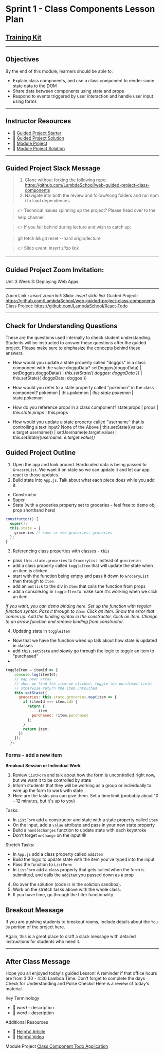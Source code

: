 # Sprint 1 - Class Components Lesson Plan

## [Training Kit](https://github.com/LambdaSchool/Full-Stack-Web-Curriculum/tree/main/03-WebApplications-II/Sprint%2001%20-%20Advanced%20React/Module%201%20-%20Class%20Components)

----

## Objectives

By the end of this module, learners should be able to:
* Explain class components, and use a class component to render some state data to the DOM
* Share data between components using state and props
* Respond to events triggered by user interaction and handle user input using forms

----

## Instructor Resources
* 🐙 [Guided Project Starter](https://github.com/LambdaSchool/web-guided-project-class-components)
* 🐙 [Guided Project Solution](https://github.com/LambdaSchool/web-guided-project-class-components-solution)
* 🐙 [Module Project](https://github.com/LambdaSchool/React-Todo)
* 🐙 [Module Project Solution](https://github.com/lambdaround2/React-Todo)

----

## Guided Project Slack Message
> 1. Clone without forking the following repo: https://github.com/LambdaSchool/web-guided-project-class-components
> 2. Navigate into both the review and followAlong folders and run npm i to load dependences.

> :point_right: Technical issues spinning up the project? Please head over to the help channel!

> :point_right: If you fall behind during lecture and wish to catch up:

> git fetch && git reset --hard origin/lecture

> :point_right: Slido event: *insert slido link*

----

## Guided Project Zoom Invitation:
Unit 3 Week 3: Deploying Web Apps
_______________________________________________________
Zoom Link : *insert zoom link*
Slido: *insert slido link*
Guided Project: https://github.com/LambdaSchool/web-guided-project-class-components
Class Project: https://github.com/LambdaSchool/React-Todo

----

## Check for Understanding Questions

These are the questions used internally to check student understanding. Students will be instructed to answer these questions after the guided project. Please make sure to emphasize the concepts behind these answers.

* How would you update a state property called "doggos" in a class component with the value doggoData?
setDoggos(doggoData) | setDoggos.doggoData() | *this.setState({ doggos: doggoData })* | this.setState({ doggoData: doggos })

* How would you refer to a state property called "pokemon" in the class component?
pokemon | this.pokemon | *this.state.pokemon* | state.pokemon

* How do you reference props in a class component?
state.props | props | *this.state.props* | this.props

* How would you update a state property called "username" that is controlling a text input?
None of the Above | this.setState({value: e.target.username}) | setUsername(e.target.value) | *this.setState({username: e.target.value})*

## Guided Project Outline

1. Open the app and look around. Hardcoded data is being passed to `GroceryList`. We want it on state so we can update it and let our app react to those updates.
2. Build state into `App.js`. Talk about what each piece does while you add it:
  - Constructor
  - Super
  - State (with a groceries property set to groceries - feel free to demo obj prop shorthand here)

```javascript
constructor() {
  super();
  this.state = {
    groceries // same as === groceries: groceries
  };
}
```
3. Referencing class properties with classes - `this`
  - pass `this.state.groceries` to `GroceryList` instead of `grocieries`
  - add a class property called `toggleItem` that will update the state when an item is clicked
  - start with the function being empty and pass it down to `GroceryList` then through to `Item`
  - add an `onClick` to the div in `Item` that calls the function from props
  - add a console.log in `toggleItem` to make sure it's working when we click an item
  
_If you want, you can demo binding here. Set up the function with regular function syntax. Pass it through to `Item`. Click an item. Show the error that comes up. Add the binding syntax in the constructor. Click an item. Change to an arrow function and remove binding from constructor._

4. Updating state in `toggleItem`
  - Now that we have the function wired up talk about how state is updated in classes
  - add `this.setState` and _slowly_ go through the logic to toggle an item to "purchased"
  - 

```javascript
toggleItem = itemId => {
    console.log(itemId);
    // map over array
    // when we find the item we clicked, toggle the purchased field
    // otherwise return the item untouched
    this.setState({
      groceries: this.state.groceries.map(item => {
        if (itemId === item.id) {
          return {
            ...item,
            purchased: !item.purchased
          };
        }
        return item;
      })
    });
  };
```

### Forms - add a new item
**Breakout Session or Individual Work**
1. Review `ListForm` and talk about how the form is uncontrolled right now, but we want it to be controlled by state
2. Inform students that they will be working as a group or individually to wire up the form to work with state
3. Here are the tasks you can give them. Set a time limit (probably about 10 - 12 minutes, but it's up to you)

Tasks:
- In `ListForm` add a constructor and state with a state property called `item`
- On the input, add a `value` attribute and pass in your new state property
- Build a `handleChanges` function to update state with each keystroke
- Don't forget `onChange` on the input 😁

Stretch Tasks:
- In `App.js` add a class property called `addItem`
- Build the logic to update state with the item you've typed into the input
- Pass the function to `ListForm`
- In `ListForm` add a class property that gets called when the form is submitted, and calls the `addItem` you passed down as a prop

4. Go over the solution (code is in the solution sandbox). 
5. Work on the stretch tasks above with the whole class.
5. If you have time, go through the filter functionality

## Breakout Message

If you are pushing students to breakout rooms, include details about the `You Do` portion of the project here.

Again, this is a great place to draft a slack message with detailed instructions for students who need it.

----

## After Class Message
Hope you all enjoyed today's guided Lesson!
A reminder if that office hours are from 3:30 - 4:30 Lambda Time. Don't forget to complete the days Check for Understanding and Pulse Checks! Here is a review of today's material.

Key Terminology
* 📝 *word* - description
* 📝 *word* - description

Additional Resources
* 📝 [Helpful Article](www.medium.com)
* 🎥 [Helpful Video](www.youtube.com)

Module Project
[Class Component Todo Application](https://github.com/lambdaround2/React-Todo)